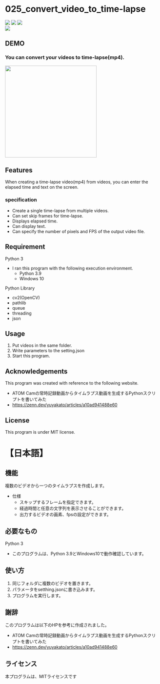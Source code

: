 # 025_convert_video_to_time-lapse
![](https://img.shields.io/badge/type-python3-brightgreen)  ![](https://img.shields.io/badge/windows%20build-passing-brightgreen) ![](https://img.shields.io/badge/license-MIT-brightgreen)   
![](https://img.shields.io/badge/libraly-OpenCV-blue)

## DEMO
### You can convert your videos to time-lapse(mp4).  
<img src="https://user-images.githubusercontent.com/44888139/139433664-940ce14c-3ef8-4d24-9804-0b45023a3f23.png" height="300px">  

## Features
When creating a time-lapse video(mp4) from videos, you can enter the elapsed time and text on the screen. 

### specification
- Create a single time-lapse from multiple videos.
- Can set skip frames for time-lapse.
- Displays elapsed time.
- Can display text.
- Can specify the number of pixels and FPS of the output video file.

## Requirement 
Python 3
 - I ran this program with the following execution environment.
   - Python 3.9
   - Windows 10

Python Library
  - cv2(OpenCV)
  - pathlib
  - queue
  - threading
  - json


## Usage
1. Put videos in the same folder.
1. Write parameters to the setting.json
1. Start this program.


## Acknowledgements
This program was created with reference to the following website.

- ATOM Camの常時記録動画からタイムラプス動画を生成するPythonスクリプトを書いてみた
- https://zenn.dev/yuyakato/articles/a10ad941488e60

## License
This program is under MIT license.  

# 【日本語】

## 機能
複数のビデオから一つのタイムラプスを作成します。
- 仕様
  - スキップするフレームを指定できます。
  - 経過時間と任意の文字列を表示させることができます。
  - 出力するビデオの画素、fpsの設定ができます。

## 必要なもの
Python 3
- このプログラムは、Python 3.9とWindows10で動作確認しています。

## 使い方
1. 同じフォルダに複数のビデオを置きます。
1. パラメータをsetthing.jsonに書き込みます。
1. プログラムを実行します。


## 謝辞
このプログラムは以下のHPを参考に作成されました。

- ATOM Camの常時記録動画からタイムラプス動画を生成するPythonスクリプトを書いてみた
- https://zenn.dev/yuyakato/articles/a10ad941488e60

## ライセンス
本プログラムは、MITライセンスです
